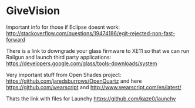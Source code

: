 GiveVision
==========

Important info for those if Eclipse doesnt work: http://stackoverflow.com/questions/19474186/egit-rejected-non-fast-forward



There is a link to downgrade your glass firmware to XE11 so that we can run Railgun and launch third party applications: https://developers.google.com/glass/tools-downloads/system

Very important stuff from Open Shades project: https://github.com/jaredsburrows/OpenQuartz and here https://github.com/wearscript and http://www.wearscript.com/en/latest/

Thats the link with files for Launchy https://github.com/kaze0/launchy
